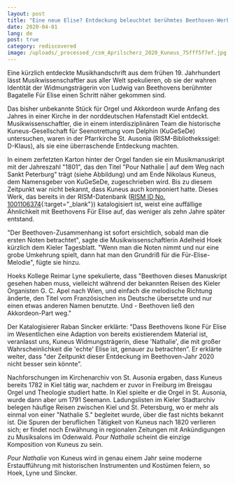 ```yaml
---
layout: post
title: "Eine neue Elise? Entdeckung beleuchtet berühmtes Beethoven-Werk"
date: 2020-04-01
lang: de
post: true
category: rediscovered
image: /uploads/_processed_/csm_Aprilscherz_2020_Kuneus_75fff5f7ef.jpg
---
```



Eine kürzlich entdeckte Musikhandschrift aus dem frühen 19. Jahrhundert lässt Musikwissenschaftler aus aller Welt spekulieren, ob sie der wahren Identität der Widmungsträgerin von Ludwig van Beethovens berühmter Bagatelle Für Elise einen Schritt näher gekommen sind.

Das bisher unbekannte Stück für Orgel und Akkordeon wurde Anfang des Jahres in einer Kirche in der norddeutschen Hafenstadt Kiel entdeckt. Musikwissenschaftler, die in einem interdisziplinären Team die historische Kuneus-Gesellschaft für Seenotrettung vom Delphin (KuGeSeDe) untersuchen, waren in der Pfarrkirche St. Ausonia (RISM-Bibliothekssigel: D-KIaus), als sie eine überraschende Entdeckung machten.

In einem zerfetzten Karton hinter der Orgel fanden sie ein Musikmanuskript mit der Jahreszahl "1801", das den Titel "Pour Nathalie | auf dem Weg nach Sankt Peterburg" trägt (siehe Abbildung) und am Ende Nikolaus Kuneus, dem Namensgeber von KuGeSeDe, zugeschrieben wird. Bis zu diesem Zeitpunkt war nicht bekannt, dass Kuneus auch komponiert hatte. Dieses Werk, das bereits in der RISM-Datenbank ([RISM ID No. 1001106374](https://opac.rism.info/search?id=1001106374&View=rism){:target="_blank"}) katalogisiert ist, weist eine auffällige Ähnlichkeit mit Beethovens Für Elise auf, das weniger als zehn Jahre später entstand.

"Der Beethoven-Zusammenhang ist sofort ersichtlich, sobald man die ersten Noten betrachtet", sagte die Musikwissenschaftlerin Adelheid Hoek kürzlich dem Kieler Tagesblatt. "Wenn man die Noten nimmt und nur eine grobe Umkehrung spielt, dann hat man den Grundriß für die Für-Elise-Melodie", fügte sie hinzu.

Hoeks Kollege Reimar Lyne spekulierte, dass "Beethoven dieses Manuskript gesehen haben muss, vielleicht während der bekannten Reisen des Kieler Organisten G. C. Apel nach Wien, und einfach die melodische Richtung änderte, den Titel vom Französischen ins Deutsche übersetzte und nur einen etwas anderen Namen benutzte. Und - Beethoven ließ den Akkordeon-Part weg."

Der Katalogisierer Raban Sincker erklärte: "Dass Beethovens Ikone Für Elise im Wesentlichen eine Adaption von bereits existierendem Material ist, veranlasst uns, Kuneus Widmungsträgerin, diese 'Nathalie', die mit großer Wahrscheinlichkeit die 'echte' Elise ist, genauer zu betrachten”. Er erklärte weiter, dass "der Zeitpunkt dieser Entdeckung im Beethoven-Jahr 2020 nicht besser sein könnte".

Nachforschungen im Kirchenarchiv von St. Ausonia ergaben, dass Kuneus bereits 1782 in Kiel tätig war, nachdem er zuvor in Freiburg im Breisgau Orgel und Theologie studiert hatte. In Kiel spielte er die Orgel in St. Ausonia, wurde dann aber um 1791 Seemann. Ladungslisten im Kieler Stadtarchiv belegen häufige Reisen zwischen Kiel und St. Petersburg, wo er mehr als einmal von einer "Nathalie S." begleitet wurde, über die fast nichts bekannt ist. Die Spuren der beruflichen Tätigkeit von Kuneus nach 1820 verlieren sich; er findet noch Erwähnung in regionalen Zeitungen mit Ankündigungen zu Musiksalons im Odenwald. _Pour Nathalie_ scheint die einzige Komposition von Kuneus zu sein.

_Pour Nathalie_ von Kuneus wird in genau einem Jahr seine moderne Erstaufführung mit historischen Instrumenten und Kostümen feiern, so Hoek, Lyne und Sincker.

<script type="text/javascript">var switchTo5x=true;</script><script type="text/javascript" src="http://w.sharethis.com/button/buttons.js"></script><script type="text/javascript">stLight.options({publisher: "9b601438-1ce1-49d8-bfd7-9cff5df54c17", doNotHash: false, doNotCopy: false, hashAddressBar: false});</script>